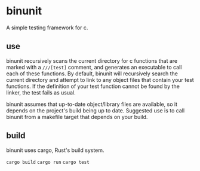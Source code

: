 # binunit

A simple testing framework for c.

## use

binunit recursively scans the current directory for c functions
that are marked with a `///[test]` comment, and generates
an executable to call each of these functions. By default,
binunit will recursively search the current directory
and attempt to link to any object files that contain
your test functions. If the definition of your test
function cannot be found by the linker, the test fails
as usual.  

binunit assumes that up-to-date object/library files are
available, so it depends on the project's build being
up to date. Suggested use is to call binunit from
a makefile target that depends on your build.

## build

binunit uses cargo, Rust's build system.

`cargo build`
`cargo run`
`cargo test`
